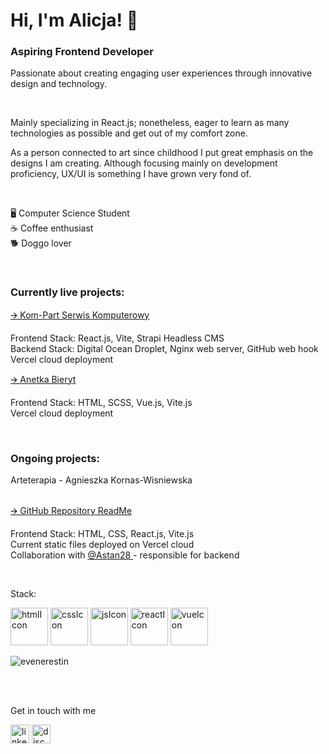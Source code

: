 <h1>Hi, I'm Alicja! 🦈</h1>
<h3>Aspiring Frontend Developer</h3>
<p>
  Passionate about creating engaging user experiences through innovative design and technology.
</p>
<br />
<p>
  Mainly specializing in React.js; nonetheless, eager to learn as many technologies as possible and get out of my comfort zone.
</p>
<p>
  As a person connected to art since childhood I put great emphasis on the designs I am creating. Although focusing mainly on development proficiency, UX/UI is something I have grown very fond of. 
</p>

<br />

<p>
  🖥️   Computer Science Student <br />
  ☕   Coffee enthusiast <br />
  🐕   Doggo lover <br />
</p>

<br />

<h3> Currently live projects: </h3>
<div>
  <a href="https://www.komputerowyserwis.com" >🡪   Kom-Part Serwis Komputerowy</a>
  <p>
  Frontend Stack: React.js, Vite, Strapi Headless CMS <br />
  Backend Stack: Digital Ocean Droplet, Nginx web server, GitHub web hook <br />
  Vercel cloud deployment
  </p>
</div>
<div>
  <a href="https://anetkabieryt.pl" >🡪   Anetka Bieryt</a>
  <p>
  Frontend Stack: HTML, SCSS, Vue.js, Vite.js <br />
  Vercel cloud deployment
  </p>
</div>

<br />

<h3> Ongoing projects: </h3>
<div>
<!--   <a href="" >🡪   Arteterapia - Agnieszka Kornas-Wisniewska</a> <br /> -->
  <p>   Arteterapia - Agnieszka Kornas-Wisniewska</p> <br />
  <a href="https://github.com/Evenerestin/Arteterapia-Client/blob/main/README.md" >🡪   GitHub Repository ReadMe</a>
  <p>
  Frontend Stack: HTML, CSS, React.js, Vite.js <br />
  Current static files deployed on Vercel cloud
  <br />
  Collaboration with <a href="https://github.com/Astan28"> @Astan28 <a/> - responsible for backend
  </p>
</div>

<br />

<p>
<p align="left">Stack:</p>
<img src="https://github.com/user-attachments/assets/f94cc8c6-ef12-4b32-8759-e42e71cdc1cd" alt="htmlIcon" width="60" height="60" />
<img src="https://github.com/user-attachments/assets/e69de920-44f2-4921-a9d5-87b112659429" alt="cssIcon" width="60" height="60" />
<img src="https://github.com/user-attachments/assets/1b96b069-e5d3-4bdf-abaf-dd9dbd8430ed" alt="jsIcon" width="60" height="60" />
<img src="https://github.com/user-attachments/assets/dcd99818-d6bd-402d-871c-a48db16823f5" alt="reactIcon" width="60" height="60" />
<img src="https://github.com/user-attachments/assets/1feaffb9-b462-4d0b-a790-255d280935cf" alt="vueIcon" width="60" height="60" />
<!-- <img src="" alt="Icon" width="60" height="60" /> -->
</p>


<p><img align="center" src="https://github-readme-stats.vercel.app/api/top-langs?username=evenerestin&show_icons=true&locale=en&layout=compact" alt="evenerestin" /></p>

<br />
<br />


<p align="left center"> Get in touch with me </p>
<p align="left center">
<img src="https://github.com/user-attachments/assets/32b30aa1-0582-4711-8202-9c98b21f722e" alt="linkedin-fill" width="30" height="30" />
<img src="https://github.com/user-attachments/assets/27da14dd-adb2-4f42-aae8-d8751f8b83ea" alt="discord-fill" width="30" height="30" />
</p>


<!--
![html5-fill](https://github.com/user-attachments/assets/f94cc8c6-ef12-4b32-8759-e42e71cdc1cd)
![css3-fill](https://github.com/user-attachments/assets/e69de920-44f2-4921-a9d5-87b112659429)
![javascript-fill](https://github.com/user-attachments/assets/1b96b069-e5d3-4bdf-abaf-dd9dbd8430ed)
![reactjs-line](https://github.com/user-attachments/assets/dcd99818-d6bd-402d-871c-a48db16823f5)
![vuejs-fill](https://github.com/user-attachments/assets/1feaffb9-b462-4d0b-a790-255d280935cf)
![angularjs-fill](https://github.com/user-attachments/assets/1df47e1e-19a4-41a1-abee-1845d0be1685)
![svelte-fill](https://github.com/user-attachments/assets/a25d4d20-e41f-4d67-bab6-21c5ef4f64be)
![flutter-fill](https://github.com/user-attachments/assets/caec7476-a898-41ab-a4b7-983dbaa32939)
![nextjs-fill](https://github.com/user-attachments/assets/69ee41f3-0dcc-46ee-b508-edc19948acce)
![gatsby-fill](https://github.com/user-attachments/assets/274bd1da-76d6-491c-b84c-925147f973d7)
-->
